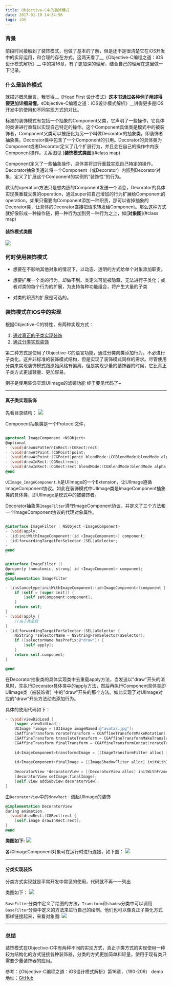 ```yaml
---
title: Objective-C中的装饰模式
date: 2017-01-10 14:34:56
tags: iOS
---
```


### 背景
前段时间接触到了装饰模式，也做了基本的了解，但是还不是很清楚它在iOS开发中的实际运用，和合理的存在方式。这两天看了__《Objective-C编程之道：iOS设计模式解析》__ 中的第16章，有了更加深的理解，结合自己的理解在这里做一下记录。

### 什么是装饰模式
就描述概念而言，我觉得__《Head First 设计模式》__这本书通过各种例子阐述得要更加详细易懂。__《Objective-C编程之道：iOS设计模式解析》__讲得更多是iOS开发中的使用和不同实现方式的对比。
<!-- more -->
标准的装饰模式有包括一个抽象的Component父类，它声明了一些操作，它具体的类讲进行重载以实现自己特定的操作。这个Component具体类是模式中的被装饰者，Component父类可以被细化为另一个叫做Decorator的抽象类，即装饰者抽象类。Decorator类中包含了一个Component的引用。Decorator的具体类为Component或者Decorator定义了几个扩展行为，并且会在自己的操作中内嵌Component操作。关系图见 [__装饰模式类图__](#class map)

Component定义了一些抽象操作，具体类将进行重载实现自己特定的操作。Decorator抽象类通过将一个Component（或Decorator）内嵌到Decorator对象，定义了扩展这个Component的实例的“装饰性”的行为。

默认的operation方法只是想内嵌的Component发送一个消息，Decorator的具体实现类重载父类的operation，通过super把自己增加的行为扩展给Component的operation。如果只需要向Component添加一种职责，那可以省掉抽象的Decorator类，让具体的Decorator直接把请求转发给Component。那么这种方式就好像形成一种操作链，把一种行为加到另一种行为之上，如[__对象图__](#class map)

#### <span id="class map">装饰模式类图</span>
![](http://ojam5z7vg.bkt.clouddn.com/coldreading/jpg/%E8%A3%85%E9%A5%B0%E6%A8%A1%E5%BC%8F%E7%B1%BB%E5%9B%BE.png-blogwebp)

### 何时使用装饰模式
* 想要在不影响其他对象的情况下，以动态、透明的方式给单个对象添加职责。

* 想要扩展一个类的行为，却做不到。类定义可能被隐藏，无法进行子类化；或者对类的每个行为的扩展，为支持每种功能组合，将产生大量的子类

* 对类的职责的扩展是可选的。

### 装饰模式在iOS中的实现
根据Objective-C的特性，有两种实现方式：

1. [通过真正的子类实现装饰](#child)
2. [通过分类实现装饰](#category)

第二种方式是使用了Objective-C的语言功能，通过分类向类添加行为，不必进行子类化，这并非标准的装饰模式结构，但是实现了装饰模式同样的需求。尽管使用分类来实现装饰模式跟原始风格有偏离，但是实现少量的装饰器的时候，它比真正子类方式更加轻量、更加容易。

例子是使用装饰实现UIImage的滤镜功能 终于要见代码了~

---
#### <span id="child">真子类实现装饰</span>
先看目录结构：
![](http://ojam5z7vg.bkt.clouddn.com/coldreading/jpg/%E7%9C%9F%E6%AD%A3%E5%AD%90%E7%B1%BB%E7%9B%AE%E5%BD%95%E7%BB%93%E6%9E%84.png-blogwebp)

Component抽象类是一个Protocol文件，

``` objectivec

@protocol ImageComponent <NSObject>
@optional
- (void)drawAsPatternInRect:(CGRect)rect;
- (void)drawAtPoint:(CGPoint)point;
- (void)drawAtPoint:(CGPoint)ponit blendMode:(CGBlendMode)blendMode alpha:(CGFloat)alpha;
- (void)drawInRect:(CGRect)rect;
- (void)drawInRect:(CGRect)rect blendMode:(CGBlendMode)blendMode alpha:(CGFloat)alpha;
@end

```

`UIImage_ImageComponent.h`是UIImage的一个Extension，让UIImage遵循ImageComponent协议。如此在装饰模式中UIImage类是ImageComponent抽象类的具体类，即UIImage是模式中的被装饰者。

Decorator抽象类`ImageFilter`遵守ImageComponent协议，并定义了三个方法和一个ImageComponent协议的代理对象属性。

``` objectivec

@interface ImageFilter : NSObject <ImageComponent>
- (void)apply;
- (id)initWithImageComponent:(id <ImageComponent>) component;
- (id)forwardingTargetForSelector:(SEL)aSelector;
- 
@end

```

``` objectivec

@interface ImageFilter ()
@property (nonatomic, strong) id <ImageComponent> component;
@end
@implementation ImageFilter

- (instancetype)initWithImageComponent:(id<ImageComponent>)component {
    if (self = [super init]) {
        [self setComponent:component];
    }
    return self;
}
- (void)apply {
    //由子类重载
}
- (id)forwardingTargetForSelector:(SEL)aSelector {
    NSString *selectorName = NSStringFromSelector(aSelector);
    if ([selectorName hasPrefix:@"draw"]) {
        [self apply];
    }
    return self.component;
}

@end

```

在Decorator抽象类的具体实现类中去重载apply方法，当发送以"draw"开头的消息时，先执行Decorator具体类中的apply方法，然后再执行Component具体类即UIImage类（被装饰者）中的"draw"开头的那个方法。如此实现了对UIImage对应的"draw"开头方法动态添加行为。

具体的使用代码如下：

``` objectivec
- (void)viewDidLoad {
    [super viewDidLoad];
    UIImage *image = [UIImage imageNamed:@"avatar.jpg"];
    CGAffineTransform rorateTransform = CGAffineTransformMakeRotation(-M_PI / 4);
    CGAffineTransform translateTransform = CGAffineTransformMakeTranslation(-image.size.width / 2.0, image.size.height / 8.0);
    CGAffineTransform finalTransform = CGAffineTransformConcat(rorateTransform, translateTransform);
    
    id<ImageComponent>transformdImage = [[ImageTransformFilter alloc] initWithImageComponent:image transform:finalTransform];
    
    id<ImageComponent>finalImage = [[ImageShadowFliter alloc] initWithImageComponent:transformdImage];
    
    DecoratorView *decoratorView = [[DecoratorView alloc] initWithFrame:self.view.frame];
    [decoratorView setImage:finalImage];
    [self.view addSubview:decoratorView];
}

```
由`DecoratorView`中的`drawRect：`调起UIImage的装饰

``` objectivec
@implementation DecoratorView
during animation.
- (void)drawRect:(CGRect)rect {
    [self.image drawInRect:rect];
}
@end

```

__类图如下:__
![](http://ojam5z7vg.bkt.clouddn.com/coldreading/jpg/%E6%AD%A3%E7%9C%9F%E5%AD%90%E7%B1%BB%E7%B1%BB%E5%9B%BE.png-blogwebp)

各种ImageComponent对象可在运行时进行连接，如下图：
![](http://ojam5z7vg.bkt.clouddn.com/coldreading/jpg/ImageComponent%E9%93%BE%E6%8E%A5.png-blogwebp)

---
#### <span id="category">分类实现装饰</span>

分类方式实现就是平常开发中常见的使用，代码就不再一一列出

类图如下：
![](http://ojam5z7vg.bkt.clouddn.com/coldreading/jpg/%E5%88%86%E7%B1%BB%E7%B1%BB%E5%9B%BE.png-blogwebp)

`BaseFilter`分类中定义了绘图的方法，`Transform`和`shadow`分类中可以调用`BaseFilter`分类中定义的方法来进行自己的绘制。他们也可以像真正子类化方式那样链接起来，来看对象图:
![](http://ojam5z7vg.bkt.clouddn.com/coldreading/jpg/%E5%88%86%E7%B1%BB%E9%93%BE%E6%8E%A5%E5%AF%B9%E8%B1%A1%E5%9B%BE.png-blogwebp)

---
### 总结
装饰模式在Objective-C中有两种不同的实现方式，真正子类方式的实现使用一种较为结构化的方式链接各种装饰器，分类的方式更加简单和轻量，使用于现有类只需要少量装饰器的应用。

参考：《Objective-C编程之道：iOS设计模式解析》第16章，（190-206）
demo地址：[GitHub](https://github.com/HuyangJake/DecoratorDemo.git)
